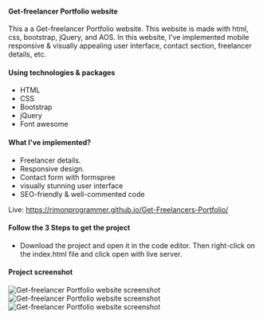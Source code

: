 <h4>Get-freelancer Portfolio website</h4>
<p>
This a a Get-freelancer Portfolio website. This website is made with html, css, bootstrap, jQuery, and AOS. In this website, I've implemented mobile responsive & visually appealing user interface, contact section, freelancer details, etc.
</p>

<h4>Using technologies & packages</h4>
<ul>
  <li>HTML</li>
  <li>CSS</li>
  <li>Bootstrap</li>
  <li>jQuery</li>
  <li>Font awesome</li>
</ul>

<h4>What I've implemented?</h4>
<ul>
  <li>Freelancer details.</li>
  <li>Responsive design.</li>
  <li>Contact form with formspree</li>
  <li>visually stunning user interface</li>
  <li>SEO-friendly & well-commented code</li>
</ul>

Live: https://rimonprogrammer.github.io/Get-Freelancers-Portfolio/
<h4>Follow the 3 Steps to get the project</h4>
<ul>
  <li>Download the project and open it in the code editor. Then right-click on the index.html file and click open with live server.</li>
</ul>

<h4>Project screenshot</h4>
<img src="https://rimonprogrammer.netlify.app/public/get_freelancer-1.jpg" alt="Get-freelancer Portfolio website screenshot" >
<img src="https://rimonprogrammer.netlify.app/public/get_freelancer-2.jpg" alt="Get-freelancer Portfolio website screenshot" >
<img src="https://rimonprogrammer.netlify.app/public/get_freelancer-3.jpg" alt="Get-freelancer Portfolio website screenshot" >
